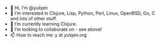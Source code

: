 - 👋 Hi, I’m @yulqen
- 👀 I’m interested in Clojure, Lisp, Python, Perl, Linux, OpenBSD, Go, C and lots of other stuff.
- 🌱 I’m currently learning Clojure.
- 💞️ I’m looking to collaborate on - see above!
- 📫 How to reach me: y at yulqen.org

<!---
yulqen/yulqen is a ✨ special ✨ repository because its `README.md` (this file) appears on your GitHub profile.
You can click the Preview link to take a look at your changes.
--->
